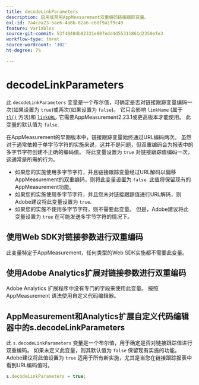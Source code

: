 ```yaml
---
title: decodeLinkParameters
description: 启用或禁用AppMeasurement双重编码链接跟踪变量。
exl-id: 7a4cea23-5ae6-4a8b-82a6-c68f9a1f9c49
feature: Variables
source-git-commit: 53f4048db02331e807edd4d55311861d2350efe3
workflow-type: tm+mt
source-wordcount: '302'
ht-degree: 7%

---
```


# decodeLinkParameters

此 `decodeLinkParameters` 变量是一个布尔值，可确定是否对链接跟踪变量编码一次(如果设置为 `true`)或两次(如果设置为 `false`)。 它只会影响 `linkName` (属于 [`tl()`](../functions/tl-method.md) 方法)和 [`linkURL`](linkurl.md). 它需要AppMeasurement2.23.1或更高版本才能使用。 此变量的默认值为 `false`.

在AppMeasurement的早期版本中，链接跟踪变量始终通过URL编码两次。 虽然对于通常依赖于单字节字符的实施来说，这并不是问题，但双重编码会为报表中的多字节字符创建不正确的编码值。 将此变量设置为 `true` 对链接跟踪值编码一次，这通常是所需的行为。

* 如果您的实施使用多字节字符，并且链接跟踪变量经过URL解码以偏移AppMeasurement的双重编码，则将此变量设置为 `false`. 此值将保留现有的AppMeasurement功能。
* 如果您的实施使用多字节字符，并且您未对链接跟踪值进行URL解码，则Adobe建议将此变量设置为 `true`.
* 如果您的实施不使用多字节字符，则不需要此变量。 但是，Adobe建议将此变量设置为 `true` 在可能发送多字节字符的情况下。

## 使用Web SDK对链接参数进行双重编码

此变量特定于AppMeasurement，任何类型的Web SDK实施都不需要此变量。

## 使用Adobe Analytics扩展对链接参数进行双重编码

Adobe Analytics 扩展程序中没有专门的字段来使用此变量。 按照 AppMeasurement 语法使用自定义代码编辑器。

## AppMeasurement和Analytics扩展自定义代码编辑器中的s.decodeLinkParameters

此 `s.decodeLinkParameters` 变量是一个布尔值，用于确定是否对链接跟踪值进行双重编码。 如果未定义此变量，则其默认值为 `false` 保留现有实施的功能。 Adobe建议将此值设置为 `true` 适用于所有新实施，尤其是当您在链接跟踪报表中看到URL编码值时。

```js
s.decodeLinkParameters = true;
```
